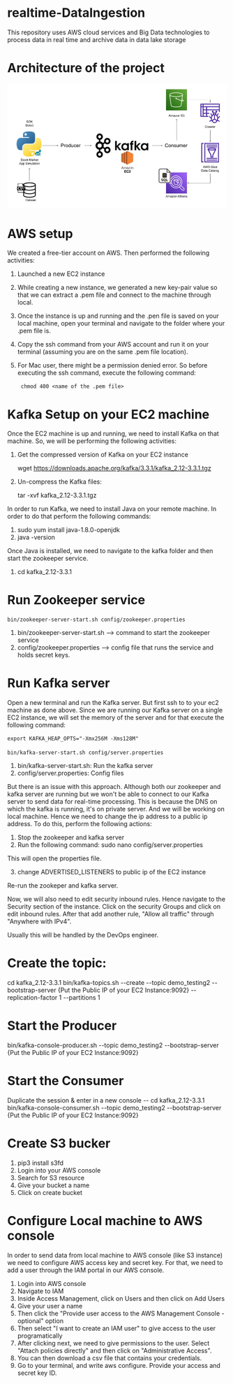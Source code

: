 # realtime-DataIngestion
This repository uses AWS cloud services and Big Data technologies to process data in real time and archive data in data lake storage 

# Architecture of the project

![Alt text](Architecture.jpg)

# AWS setup

We created a free-tier account on AWS. Then performed the following activities:

1. Launched a new EC2 instance
2. While creating a new instance, we generated a new key-pair value so that we can extract a .pem file and connect to the machine through local.
3. Once the instance is up and running and the .pen file is saved on your local machine, open your terminal and navigate to the folder where your .pem file is.
4. Copy the ssh command from your AWS account and run it on your terminal (assuming you are on the same .pem file location).
5. For Mac user, there might be a permission denied error. So before executing the ssh command, execute the following command:

        chmod 400 <name of the .pem file>

# Kafka Setup on your EC2 machine

Once the EC2 machine is up and running, we need to install Kafka on that machine. So, we will be performing the following activities:

1. Get the compressed version of Kafka on your EC2 instance

    wget https://downloads.apache.org/kafka/3.3.1/kafka_2.12-3.3.1.tgz

2. Un-compress the Kafka files:

    tar -xvf kafka_2.12-3.3.1.tgz

In order to run Kafka, we need to install Java on your remote machine. In order to do that perform the following commands:

1. sudo yum install java-1.8.0-openjdk
2. java -version

Once Java is installed, we need to navigate to the kafka folder and then start the zookeeper service.

1. cd kafka_2.12-3.3.1

# Run Zookeeper service

    bin/zookeeper-server-start.sh config/zookeeper.properties

1. bin/zookeeper-server-start.sh --> command to start the zookeeper service
2. config/zookeeper.properties --> config file that runs the service and holds secret keys.

# Run Kafka server

Open a new terminal and run the Kafka server. But first ssh to to your ec2 machine as done above. Since we are running our Kafka server on a single EC2 
instance, we will set the memory of the server and for that execute the following command:

    export KAFKA_HEAP_OPTS="-Xmx256M -Xms128M"

    bin/kafka-server-start.sh config/server.properties
1. bin/kafka-server-start.sh: Run the kafka server
2. config/server.properties: Config files

But there is an issue with this approach. Although both our zookeeper and kafka server are running but we won't be able to connect to our Kafka server to 
send data for real-time processing. This is because the DNS on which the kafka is running, it's on private server. And we will be working on local machine. Hence we need to change the ip address to a public ip address. To do this, perform the following actions:

1. Stop the zookeeper and kafka server
2. Run the following command:
    sudo nano config/server.properties

This will open the properties file.

3. change ADVERTISED_LISTENERS to public ip of the EC2 instance

Re-run the zookeper and kafka server.

Now, we will also need to edit security inbound rules. Hence navigate to the Security section of the instance. Click on the security Groups and click on edit inbound rules. After that add another rule, "Allow all traffic" through "Anywhere with IPv4".

Usually this will be handled by the DevOps engineer.

# Create the topic:

cd kafka_2.12-3.3.1
bin/kafka-topics.sh --create --topic demo_testing2 --bootstrap-server {Put the Public IP of your EC2 Instance:9092} --replication-factor 1 --partitions 1

# Start the Producer

bin/kafka-console-producer.sh --topic demo_testing2 --bootstrap-server {Put the Public IP of your EC2 Instance:9092} 

# Start the Consumer

Duplicate the session & enter in a new console --
cd kafka_2.12-3.3.1
bin/kafka-console-consumer.sh --topic demo_testing2 --bootstrap-server {Put the Public IP of your EC2 Instance:9092}

# Create S3 bucker

1. pip3 install s3fd
2. Login into your AWS console
3. Search for S3 resource
4. Give your bucket a name
5. Click on create bucket

# Configure Local machine to AWS console

In order to send data from local machine to AWS console (like S3 instance) we need to configure AWS access key and secret key. For that, we need to add a user through the IAM portal in our AWS console.

1. Login into AWS console
2. Navigate to IAM
3. Inside Access Management, click on Users and then click on Add Users
4. Give your user a name
5. Then click the "Provide user access to the AWS Management Console - optional" option
6. Then select "I want to create an IAM user" to give access to the user programatically
7. After clicking next, we need to give permissions to the user. Select "Attach policies directly" and then click on "Administrative Access".
8. You can then download a csv file that contains your credentials.
9. Go to your terminal, and write aws configure. Provide your access and secret key ID.





